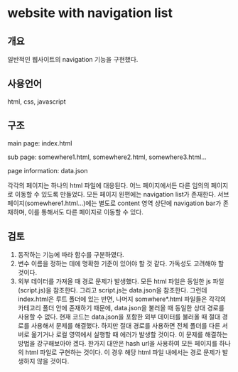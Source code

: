 # website with navigation list

## 개요
일반적인 웹사이트의 navigation 기능을 구현했다.

## 사용언어
html, css, javascript

## 구조

main page: index.html

sub page: somewhere1.html, somewhere2.html, somewhere3.html...

page information: data.json

각각의 페이지는 하나의 html 파일에 대응된다. 어느 페이지에서든 다른 임의의 페이지로 이동할 수 있도록 만들었다. 모든 페이지 왼편에는 navigation list가 존재한다. 
서브 페이지(somewhere1.html...)에는 별도로 content 영역 상단에 navigation bar가 존재하며, 이를 통해서도 다른 페이지로 이동할 수 있다.

## 검토
1. 동작하는 기능에 따라 함수를 구분하였다.
2. 변수 이름을 정하는 데에 명확한 기준이 있어야 할 것 같다. 가독성도 고려해야 할 것이다.
3. 외부 데이터를 가져올 때 경로 문제가 발생했다. 모든 html 파일은 동일한 js 파일(script.js)을 참조한다. 그리고 script.js는 data.json을 참조한다. 그런데 index.html은 루트 폴더에 있는 반면, 나머지 somwhere*.html 파일들은 각각의 카테고리 폴더 안에 존재하기 때문에, data.json을 불러올 때 동일한 상대 경로를 사용할 수 없다. 현재 코드는 data.json을 포함한 외부 데이터를 불러올 때 절대 경로를 사용해서 문제를 해결했다. 하지만 절대 경로를 사용하면 전체 폴더를 다른 서버로 옮기거나 로컬 영역에서 실행할 때 에러가 발생할 것이다. 이 문제를 해결하는 방법을 강구해보아야 겠다. 한가지 대안은 hash url을 사용하여 모든 페이지를 하나의 html 파일로 구현하는 것이다. 이 경우 해당 html 파일 내에서는 경로 문제가 발생하지 않을 것이다. 
